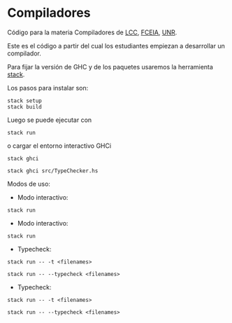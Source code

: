 # Compiladores
Código para la materia Compiladores de [LCC](https://dcc.fceia.unr.edu.ar), [FCEIA](https://www.fceia.unr.edu.ar), [UNR](https://www.unr.edu.ar).

Este es el código a partir del cual los estudiantes empiezan a desarrollar un compilador.

Para fijar la versión de GHC y de los paquetes usaremos la herramienta [stack](https://docs.haskellstack.org/en/stable/README/).

Los pasos para instalar son:

```code
stack setup
stack build
```

Luego se puede ejecutar con 
```code
stack run
```
o cargar el entorno interactivo GHCi
```code
stack ghci

stack ghci src/TypeChecker.hs
```


Modos de uso:

* Modo interactivo:
```code
stack run
```

* Modo interactivo:
```code
stack run
```

* Typecheck:
```code
stack run -- -t <filenames>

stack run -- --typecheck <filenames>
```

* Typecheck:
```code
stack run -- -t <filenames>

stack run -- --typecheck <filenames>
```